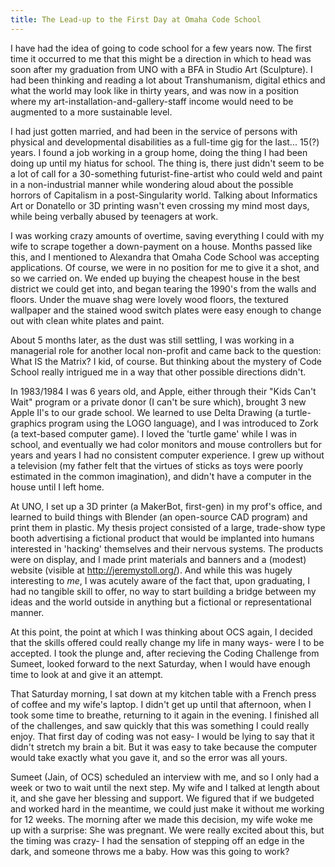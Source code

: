 ```yaml
---
title: The Lead-up to the First Day at Omaha Code School
---
```


I have had the idea of going to code school for a few years now. The first time it occurred to me that this might be a direction in which to head was soon after my graduation from UNO with a BFA in Studio Art (Sculpture). I had been thinking and reading a lot about Transhumanism, digital ethics and what the world may look like in thirty years, and was now in a position where my art-installation-and-gallery-staff income would need to be augmented to a more sustainable level. 

I had just gotten married, and had been in the service of persons with physical and developmental disabilities as a full-time gig for the last... 15(?) years. I found a job working in a group home, doing the thing I had been doing up until my hiatus for school. The thing is, there just didn't seem to be a lot of call for a 30-something futurist-fine-artist who could weld and paint in a non-industrial manner while wondering aloud about the possible horrors of Capitalism in a post-Singularity world. Talking about Informatics Art or Donatello or 3D printing wasn't even crossing my mind most days, while being verbally abused by teenagers at work. 

I was working crazy amounts of overtime, saving everything I could with my wife to scrape together a down-payment on a house. Months passed like this, and I mentioned to Alexandra that Omaha Code School was accepting applications. Of course, we were in no position for me to give it a shot, and so we carried on. We ended up buying the cheapest house in the best district we could get into, and began tearing the 1990's from the walls and floors. Under the muave shag were lovely wood floors, the textured wallpaper and the stained wood switch plates were easy enough to change out with clean white plates and paint. 

About 5 months later, as the dust was still settling, I was working in a managerial role for another local non-profit and came back to the question: What IS the Matrix? I kid, of course. But thinking about the mystery of Code School really intrigued me in a way that other possible directions didn't. 

In 1983/1984 I was 6 years old, and Apple, either through their "Kids Can't Wait" program or a private donor (I can't be sure which), brought 3 new Apple II's to our grade school. We learned to use Delta Drawing (a turtle-graphics program using the LOGO language), and I was introduced to Zork (a text-based computer game). I loved the 'turtle game' while I was in school, and eventually we had color monitors and mouse controllers but for years and years I had no consistent computer experience. I grew up without a television (my father felt that the virtues of sticks as toys were poorly estimated in the common imagination), and didn't have a computer in the house until I left home. 

At UNO, I set up a 3D printer (a MakerBot, first-gen) in my prof's office, and learned to build things with Blender (an open-source CAD program) and print them in plastic. My thesis project consisted of a large, trade-show type booth advertising a fictional product that would be implanted into humans interested in 'hacking' themselves and their nervous systems. The products were on display, and I made print materials and banners and a (modest) website (visible at http://jeremystoll.org/). And while this was hugely interesting to _me_, I was acutely aware of the fact that, upon graduating, I had no tangible skill to offer, no way to start building a bridge between my ideas and the world outside in anything but a fictional or representational manner.

At this point, the point at which I was thinking about OCS again, I decided that the skills offered could really change my life in many ways- were I to be accepted. I took the plunge and, after recieving the Coding Challenge from Sumeet, looked forward to the next Saturday, when I would have enough time to look at and give it an attempt. 

That Saturday morning, I sat down at my kitchen table with a French press of coffee and my wife's laptop. I didn't get up until that afternoon, when I took some time to breathe, returning to it again in the evening. I finished all of the challenges, and saw quickly that this was something I could really enjoy. That first day of coding was not easy- I would be lying to say that it didn't stretch my brain a bit. But it was easy to take because the computer would take exactly what you gave it, and so the error was all yours. 

Sumeet (Jain, of OCS) scheduled an interview with me, and so I only had a week or two to wait until the next step. My wife and I talked at length about it, and she gave her blessing and support. We figured that if we budgeted and worked hard in the meantime, we could just make it without me working for 12 weeks. The morning after we made this decision, my wife woke me up with a surprise: She was pregnant. We were really excited about this, but the timing was crazy- I had the sensation of stepping off an edge in the dark, and someone throws me a baby. How was this going to work?   